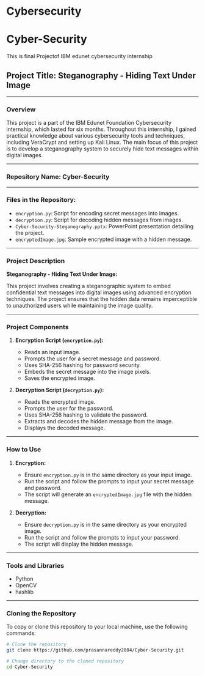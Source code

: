 # Cybersecurity
# Cyber-Security
This is final Projectof IBM edunet cybersecurity internship

## Project Title: Steganography - Hiding Text Under Image

---

### Overview

This project is a part of the IBM Edunet Foundation Cybersecurity internship, which lasted for six months. Throughout this internship, I gained practical knowledge about various cybersecurity tools and techniques, including VeraCrypt and setting up Kali Linux. The main focus of this project is to develop a steganography system to securely hide text messages within digital images.

---

### Repository Name: Cyber-Security

---

### Files in the Repository:

- `encryption.py`: Script for encoding secret messages into images.
- `decryption.py`: Script for decoding hidden messages from images.
- `Cyber-Security-Steganography.pptx`: PowerPoint presentation detailing the project.
- `encryptedImage.jpg`: Sample encrypted image with a hidden message.

---

### Project Description

**Steganography - Hiding Text Under Image:**

This project involves creating a steganographic system to embed confidential text messages into digital images using advanced encryption techniques. The project ensures that the hidden data remains imperceptible to unauthorized users while maintaining the image quality.

---

### Project Components

1. **Encryption Script (`encryption.py`):**
   - Reads an input image.
   - Prompts the user for a secret message and password.
   - Uses SHA-256 hashing for password security.
   - Embeds the secret message into the image pixels.
   - Saves the encrypted image.

2. **Decryption Script (`decryption.py`):**
   - Reads the encrypted image.
   - Prompts the user for the password.
   - Uses SHA-256 hashing to validate the password.
   - Extracts and decodes the hidden message from the image.
   - Displays the decoded message.

---

### How to Use

1. **Encryption:**
   - Ensure `encryption.py` is in the same directory as your input image.
   - Run the script and follow the prompts to input your secret message and password.
   - The script will generate an `encryptedImage.jpg` file with the hidden message.

2. **Decryption:**
   - Ensure `decryption.py` is in the same directory as your encrypted image.
   - Run the script and follow the prompts to input your password.
   - The script will display the hidden message.

---

### Tools and Libraries

- Python
- OpenCV
- hashlib

---

### Cloning the Repository

To copy or clone this repository to your local machine, use the following commands:

```bash
# Clone the repository
git clone https://github.com/prasannareddy2804/Cyber-Security.git

# Change directory to the cloned repository
cd Cyber-Security

